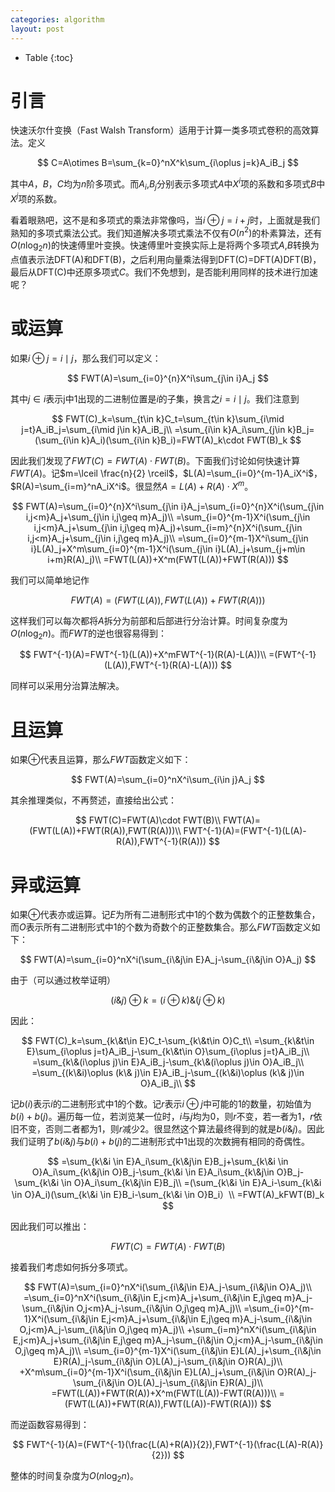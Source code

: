 ```yaml
---
categories: algorithm
layout: post
---
```


- Table
{:toc}

# 引言

快速沃尔什变换（Fast Walsh Transform）适用于计算一类多项式卷积的高效算法。定义


$$
C=A\otimes B=\sum_{k=0}^nX^k\sum_{i\oplus j=k}A_iB_j
$$


其中$A$，$B$，$C$均为$n$阶多项式。而$A_i$,$B_j$分别表示多项式$A$中$X^i$项的系数和多项式$B$中$X^j$项的系数。

看着眼熟吧，这不是和多项式的乘法非常像吗，当$i\oplus j=i+j$时，上面就是我们熟知的多项式乘法公式。我们知道解决多项式乘法不仅有$O(n^2)$的朴素算法，还有$O(n\log_2n)$的快速傅里叶变换。快速傅里叶变换实际上是将两个多项式$A$,$B$转换为点值表示法DFT(A)和DFT(B)，之后利用向量乘法得到DFT(C)=DFT(A)DFT(B)，最后从DFT(C)中还原多项式$C$。我们不免想到，是否能利用同样的技术进行加速呢？

# 或运算

如果$i\oplus j=i\mid j$，那么我们可以定义：


$$
FWT(A)=\sum_{i=0}^{n}X^i\sum_{j\in i}A_j
$$


其中$j\in i$表示j中$1$出现的二进制位置是$i$的子集，换言之$i=i\mid j$。我们注意到


$$
FWT(C)_k=\sum_{t\in k}C_t=\sum_{t\in k}\sum_{i\mid j=t}A_iB_j=\sum_{i\mid j\in k}A_iB_j\\
=\sum_{i\in k}A_i\sum_{j\in k}B_j=(\sum_{i\in k}A_i)(\sum_{i\in k}B_i)=FWT(A)_k\cdot FWT(B)_k
$$

因此我们发现了$FWT(C)=FWT(A)\cdot FWT(B)$。下面我们讨论如何快速计算$FWT(A)$。记$m=\lceil \frac{n}{2} \rceil$，$L(A)=\sum_{i=0}^{m-1}A_iX^i$，$R(A)=\sum_{i=m}^nA_iX^i$。很显然$A=L(A)+R(A)\cdot X^m$。


$$
FWT(A)=\sum_{i=0}^{n}X^i\sum_{j\in i}A_j=\sum_{i=0}^{n}X^i(\sum_{j\in i,j<m}A_j+\sum_{j\in i,j\geq m}A_j)\\
=\sum_{i=0}^{m-1}X^i(\sum_{j\in i,j<m}A_j+\sum_{j\in i,j\geq m}A_j)+\sum_{i=m}^{n}X^i(\sum_{j\in i,j<m}A_j+\sum_{j\in i,j\geq m}A_j)\\
=\sum_{i=0}^{m-1}X^i\sum_{j\in i}L(A)_j+X^m\sum_{i=0}^{m-1}X^i(\sum_{j\in i}L(A)_j+\sum_{j+m\in i+m}R(A)_j)\\
=FWT(L(A))+X^m(FWT(L(A))+FWT(R(A)))
$$

我们可以简单地记作



$$
FWT(A)=(FWT(L(A)), FWT(L(A))+FWT(R(A)))
$$



这样我们可以每次都将$A$拆分为前部和后部进行分治计算。时间复杂度为$O(n\log_2n)$。而$FWT$的逆也很容易得到：


$$
FWT^{-1}(A)=FWT^{-1}(L(A))+X^mFWT^{-1}(R(A)-L(A))\\
=(FWT^{-1}(L(A)),FWT^{-1}(R(A)-L(A)))
$$


同样可以采用分治算法解决。

# 且运算

如果$\oplus$代表且运算，那么$FWT$函数定义如下：



$$
FWT(A)=\sum_{i=0}^nX^i\sum_{i\in j}A_j
$$



其余推理类似，不再赘述，直接给出公式：



$$
FWT(C)=FWT(A)\cdot FWT(B)\\
FWT(A)=(FWT(L(A))+FWT(R(A)),FWT(R(A)))\\
FWT^{-1}(A)=(FWT^{-1}(L(A)-R(A)),FWT^{-1}(R(A)))
$$


# 异或运算

如果$\oplus$代表亦或运算。记$E$为所有二进制形式中1的个数为偶数个的正整数集合，而$O$表示所有二进制形式中1的个数为奇数个的正整数集合。那么$FWT$函数定义如下：


$$
FWT(A)=\sum_{i=0}^nX^i(\sum_{i\&j\in E}A_j-\sum_{i\&j\in O}A_j)
$$


由于（可以通过枚举证明）


$$
(i\&j)\oplus k=(i\oplus k)\&(j\oplus k)
$$

因此：



$$
FWT(C)_k=\sum_{k\&t\in E}C_t-\sum_{k\&t\in O}C_t\\
=\sum_{k\&t\in E}\sum_{i\oplus j=t}A_iB_j-\sum_{k\&t\in O}\sum_{i\oplus j=t}A_iB_j\\
=\sum_{k\&(i\oplus j)\in E}A_iB_j-\sum_{k\&(i\oplus j)\in O}A_iB_j\\
=\sum_{(k\&i)\oplus (k\& j)\in E}A_iB_j-\sum_{(k\&i)\oplus (k\& j)\in O}A_iB_j\\
$$


记$b(i)$表示$i$的二进制形式中$1$的个数。记$r$表示$i\oplus j$中可能的$1$的数量，初始值为$b(i)+b(j)$。遍历每一位，若浏览某一位时，$i$与$j$均为$0$，则$r$不变，若一者为$1$，$r$依旧不变，否则二者都为$1$，则$r$减少2。很显然这个算法最终得到的就是$b(i\&j)$。因此我们证明了$b(i\&j)$与$b(i)+b(j)$的二进制形式中1出现的次数拥有相同的奇偶性。



$$
=\sum_{k\&i \in E}A_i\sum_{k\&j\in E}B_j+\sum_{k\&i \in O}A_i\sum_{k\&j\in O}B_j-\sum_{k\&i \in E}A_i\sum_{k\&j\in O}B_j-\sum_{k\&i \in O}A_i\sum_{k\&j\in E}B_j\\
=(\sum_{k\&i \in E}A_i-\sum_{k\&i \in O}A_i)(\sum_{k\&i \in E}B_i-\sum_{k\&i \in O}B_i）\\
=FWT(A)_kFWT(B)_k
$$


因此我们可以推出：

$$
FWT(C)=FWT(A)\cdot FWT(B)
$$


接着我们考虑如何拆分多项式。


$$
FWT(A)=\sum_{i=0}^nX^i(\sum_{i\&j\in E}A_j-\sum_{i\&j\in O}A_j)\\
=\sum_{i=0}^nX^i(\sum_{i\&j\in E,j<m}A_j+\sum_{i\&j\in E,j\geq m}A_j-\sum_{i\&j\in O,j<m}A_j-\sum_{i\&j\in O,j\geq m}A_j)\\
=\sum_{i=0}^{m-1}X^i(\sum_{i\&j\in E,j<m}A_j+\sum_{i\&j\in E,j\geq m}A_j-\sum_{i\&j\in O,j<m}A_j-\sum_{i\&j\in O,j\geq m}A_j)\\
+\sum_{i=m}^nX^i(\sum_{i\&j\in E,j<m}A_j+\sum_{i\&j\in E,j\geq m}A_j-\sum_{i\&j\in O,j<m}A_j-\sum_{i\&j\in O,j\geq m}A_j)\\
=\sum_{i=0}^{m-1}X^i(\sum_{i\&j\in E}L(A)_j+\sum_{i\&j\in E}R(A)_j-\sum_{i\&j\in O}L(A)_j-\sum_{i\&j\in O}R(A)_j)\\
+X^m\sum_{i=0}^{m-1}X^i(\sum_{i\&j\in E}L(A)_j+\sum_{i\&j\in O}R(A)_j-\sum_{i\&j\in O}L(A)_j-\sum_{i\&j\in E}R(A)_j)\\
=FWT(L(A))+FWT(R(A))+X^m(FWT(L(A))-FWT(R(A)))\\
=(FWT(L(A))+FWT(R(A)),FWT(L(A))-FWT(R(A)))
$$


而逆函数容易得到：


$$
FWT^{-1}(A)=(FWT^{-1}(\frac{L(A)+R(A)}{2}),FWT^{-1}(\frac{L(A)-R(A)}{2}))
$$


整体的时间复杂度为$O(n\log_2n)$。